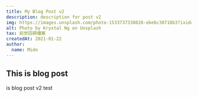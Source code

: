 ```yaml
---
title: My Blog Post v2
description: description for post v2
img: https://images.unsplash.com/photo-1533737338828-ebebc30718b3?ixid=MXwxMjA3fDB8MHxwaG90by1wYWdlfHx8fGVufDB8fHw%3D&ixlib=rb-1.2.1&auto=format&fit=crop&w=634&q=80
alt: Photo by Krystal Ng on Unsplash
tax: 前世回朔檔案
createdAt: 2021-01-22
author:
  name: Mido
---
```


## This is blog post
is blog post v2 test